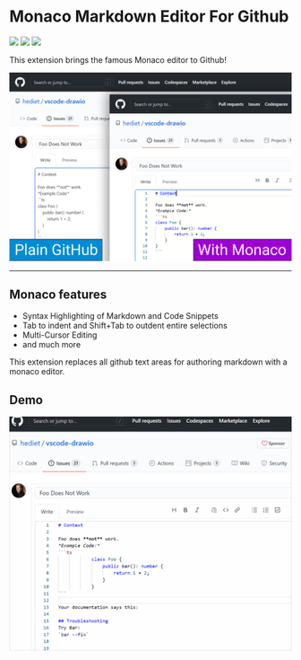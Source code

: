 # Monaco Markdown Editor For Github

[![](https://img.shields.io/static/v1?style=social&label=Sponsor&message=%E2%9D%A4&logo=GitHub&color&link=%3Curl%3E)](https://github.com/sponsors/hediet)
[![](https://img.shields.io/static/v1?style=social&label=Donate&message=%E2%9D%A4&logo=Paypal&color&link=%3Curl%3E)](https://www.paypal.com/cgi-bin/webscr?cmd=_s-xclick&hosted_button_id=ZP5F38L4C88UY&source=url)
[![](https://img.shields.io/twitter/follow/hediet_dev.svg?style=social)](https://twitter.com/intent/follow?screen_name=hediet_dev)

This extension brings the famous Monaco editor to Github!

![](./docs/screenshot.png)

---

## Monaco features

-   Syntax Highlighting of Markdown and Code Snippets
-   Tab to indent and Shift+Tab to outdent entire selections
-   Multi-Cursor Editing
-   and much more

This extension replaces all github text areas for authoring markdown with a monaco editor.

## Demo

![](./docs/demo.gif)
